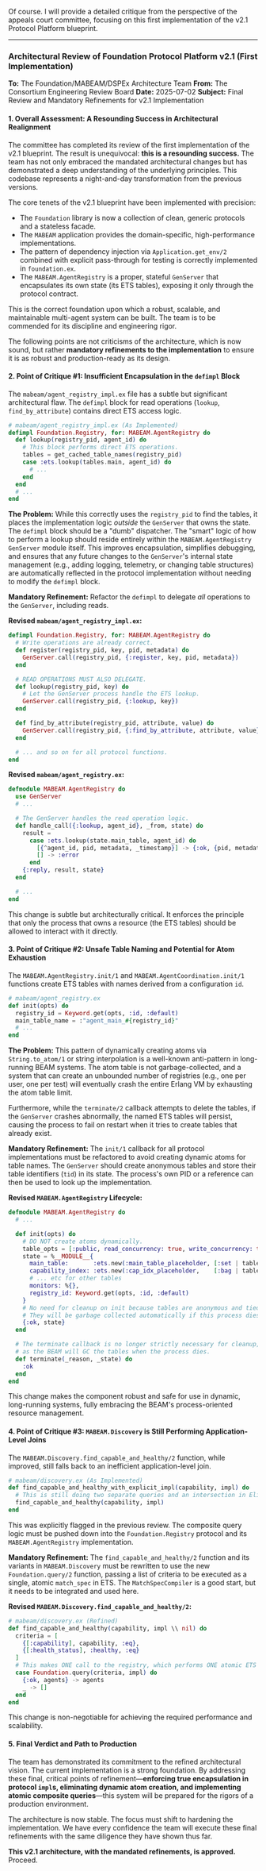Of course. I will provide a detailed critique from the perspective of the appeals court committee, focusing on this first implementation of the v2.1 Protocol Platform blueprint.

---

### **Architectural Review of Foundation Protocol Platform v2.1 (First Implementation)**

**To:** The Foundation/MABEAM/DSPEx Architecture Team
**From:** The Consortium Engineering Review Board
**Date:** 2025-07-02
**Subject:** Final Review and Mandatory Refinements for v2.1 Implementation

#### **1. Overall Assessment: A Resounding Success in Architectural Realignment**

The committee has completed its review of the first implementation of the v2.1 blueprint. The result is unequivocal: **this is a resounding success.** The team has not only embraced the mandated architectural changes but has demonstrated a deep understanding of the underlying principles. This codebase represents a night-and-day transformation from the previous versions.

The core tenets of the v2.1 blueprint have been implemented with precision:
*   The `Foundation` library is now a collection of clean, generic protocols and a stateless facade.
*   The `MABEAM` application provides the domain-specific, high-performance implementations.
*   The pattern of dependency injection via `Application.get_env/2` combined with explicit pass-through for testing is correctly implemented in `foundation.ex`.
*   The `MABEAM.AgentRegistry` is a proper, stateful `GenServer` that encapsulates its own state (its ETS tables), exposing it only through the protocol contract.

This is the correct foundation upon which a robust, scalable, and maintainable multi-agent system can be built. The team is to be commended for its discipline and engineering rigor.

The following points are not criticisms of the architecture, which is now sound, but rather **mandatory refinements to the implementation** to ensure it is as robust and production-ready as its design.

#### **2. Point of Critique #1: Insufficient Encapsulation in the `defimpl` Block**

The `mabeam/agent_registry_impl.ex` file has a subtle but significant architectural flaw. The `defimpl` block for read operations (`lookup`, `find_by_attribute`) contains direct ETS access logic.

```elixir
# mabeam/agent_registry_impl.ex (As Implemented)
defimpl Foundation.Registry, for: MABEAM.AgentRegistry do
  def lookup(registry_pid, agent_id) do
    # This block performs direct ETS operations.
    tables = get_cached_table_names(registry_pid)
    case :ets.lookup(tables.main, agent_id) do
      # ...
    end
  end
  # ...
end
```

**The Problem:**
While this correctly uses the `registry_pid` to find the tables, it places the implementation logic *outside* the `GenServer` that owns the state. The `defimpl` block should be a "dumb" dispatcher. The "smart" logic of how to perform a lookup should reside entirely within the `MABEAM.AgentRegistry` `GenServer` module itself. This improves encapsulation, simplifies debugging, and ensures that any future changes to the `GenServer`'s internal state management (e.g., adding logging, telemetry, or changing table structures) are automatically reflected in the protocol implementation without needing to modify the `defimpl` block.

**Mandatory Refinement:**
Refactor the `defimpl` to delegate *all* operations to the `GenServer`, including reads.

**Revised `mabeam/agent_registry_impl.ex`:**

```elixir
defimpl Foundation.Registry, for: MABEAM.AgentRegistry do
  # Write operations are already correct.
  def register(registry_pid, key, pid, metadata) do
    GenServer.call(registry_pid, {:register, key, pid, metadata})
  end

  # READ OPERATIONS MUST ALSO DELEGATE.
  def lookup(registry_pid, key) do
    # Let the GenServer process handle the ETS lookup.
    GenServer.call(registry_pid, {:lookup, key})
  end

  def find_by_attribute(registry_pid, attribute, value) do
    GenServer.call(registry_pid, {:find_by_attribute, attribute, value})
  end

  # ... and so on for all protocol functions.
end
```

**Revised `mabeam/agent_registry.ex`:**

```elixir
defmodule MABEAM.AgentRegistry do
  use GenServer
  # ...

  # The GenServer handles the read operation logic.
  def handle_call({:lookup, agent_id}, _from, state) do
    result =
      case :ets.lookup(state.main_table, agent_id) do
        [{^agent_id, pid, metadata, _timestamp}] -> {:ok, {pid, metadata}}
        [] -> :error
      end
    {:reply, result, state}
  end

  # ...
end
```
This change is subtle but architecturally critical. It enforces the principle that only the process that owns a resource (the ETS tables) should be allowed to interact with it directly.

#### **3. Point of Critique #2: Unsafe Table Naming and Potential for Atom Exhaustion**

The `MABEAM.AgentRegistry.init/1` and `MABEAM.AgentCoordination.init/1` functions create ETS tables with names derived from a configuration `id`.

```elixir
# mabeam/agent_registry.ex
def init(opts) do
  registry_id = Keyword.get(opts, :id, :default)
  main_table_name = :"agent_main_#{registry_id}"
  # ...
end
```

**The Problem:**
This pattern of dynamically creating atoms via `String.to_atom/1` or string interpolation is a well-known anti-pattern in long-running BEAM systems. The atom table is not garbage-collected, and a system that can create an unbounded number of registries (e.g., one per user, one per test) will eventually crash the entire Erlang VM by exhausting the atom table limit.

Furthermore, while the `terminate/2` callback attempts to delete the tables, if the `GenServer` crashes abnormally, the named ETS tables will persist, causing the process to fail on restart when it tries to create tables that already exist.

**Mandatory Refinement:**
The `init/1` callback for all protocol implementations must be refactored to avoid creating dynamic atoms for table names. The `GenServer` should create anonymous tables and store their table identifiers (`tid`) in its state. The process's own PID or a reference can then be used to look up the implementation.

**Revised `MABEAM.AgentRegistry` Lifecycle:**

```elixir
defmodule MABEAM.AgentRegistry do
  # ...

  def init(opts) do
    # DO NOT create atoms dynamically.
    table_opts = [:public, read_concurrency: true, write_concurrency: true]
    state = %__MODULE__{
      main_table:       :ets.new(:main_table_placeholder, [:set | table_opts]),
      capability_index: :ets.new(:cap_idx_placeholder,    [:bag | table_opts]),
      # ... etc for other tables
      monitors: %{},
      registry_id: Keyword.get(opts, :id, :default)
    }
    # No need for cleanup on init because tables are anonymous and tied to this process.
    # They will be garbage collected automatically if this process dies.
    {:ok, state}
  end

  # The terminate callback is no longer strictly necessary for cleanup,
  # as the BEAM will GC the tables when the process dies.
  def terminate(_reason, _state) do
    :ok
  end
end
```
This change makes the component robust and safe for use in dynamic, long-running systems, fully embracing the BEAM's process-oriented resource management.

#### **4. Point of Critique #3: `MABEAM.Discovery` is Still Performing Application-Level Joins**

The `MABEAM.Discovery.find_capable_and_healthy/2` function, while improved, still falls back to an inefficient application-level join.

```elixir
# mabeam/discovery.ex (As Implemented)
def find_capable_and_healthy_with_explicit_impl(capability, impl) do
  # This is still doing two separate queries and an intersection in Elixir code.
  find_capable_and_healthy(capability, impl)
end
```

This was explicitly flagged in the previous review. The composite query logic must be pushed down into the `Foundation.Registry` protocol and its `MABEAM.AgentRegistry` implementation.

**Mandatory Refinement:**
The `find_capable_and_healthy/2` function and its variants in `MABEAM.Discovery` must be rewritten to use the new `Foundation.query/2` function, passing a list of criteria to be executed as a single, atomic `match_spec` in ETS. The `MatchSpecCompiler` is a good start, but it needs to be integrated and used here.

**Revised `MABEAM.Discovery.find_capable_and_healthy/2`:**

```elixir
# mabeam/discovery.ex (Refined)
def find_capable_and_healthy(capability, impl \\ nil) do
  criteria = [
    {[:capability], capability, :eq},
    {[:health_status], :healthy, :eq}
  ]
  # This makes ONE call to the registry, which performs ONE atomic ETS query.
  case Foundation.query(criteria, impl) do
    {:ok, agents} -> agents
    _ -> []
  end
end
```

This change is non-negotiable for achieving the required performance and scalability.

#### **5. Final Verdict and Path to Production**

The team has demonstrated its commitment to the refined architectural vision. The current implementation is a strong foundation. By addressing these final, critical points of refinement—**enforcing true encapsulation in protocol `impl`s, eliminating dynamic atom creation, and implementing atomic composite queries**—this system will be prepared for the rigors of a production environment.

The architecture is now stable. The focus must shift to hardening the implementation. We have every confidence the team will execute these final refinements with the same diligence they have shown thus far.

**This v2.1 architecture, with the mandated refinements, is approved.** Proceed.